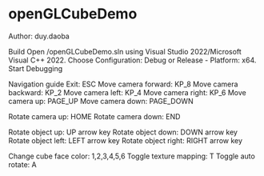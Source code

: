 # openGLCubeDemo
Author: duy.daoba

Build
Open /openGLCubeDemo.sln using Visual Studio 2022/Microsoft Visual C++ 2022.
Choose Configuration: Debug or Release - Platform: x64.
Start Debugging

Navigation guide
Exit:					ESC
Move camera forward:	KP_8
Move camera backward:	KP_2
Move camera left:		KP_4
Move camera right:		KP_6
Move camera up:			PAGE_UP
Move camera down:		PAGE_DOWN

Rotate camera up:		HOME
Rotate camera down:		END

Rotate object up:		UP arrow key
Rotate object down:		DOWN arrow key
Rotate object left:		LEFT arrow key
Rotate object right:	RIGHT arrow key

Change cube face color: 1,2,3,4,5,6
Toggle texture mapping: T
Toggle auto rotate:		A